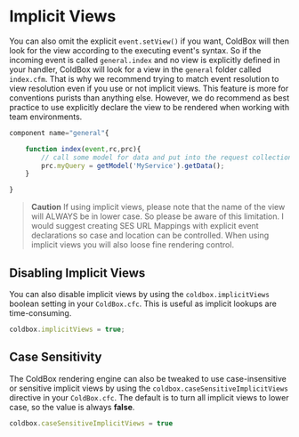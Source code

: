 # Implicit Views

You can also omit the explicit `event.setView()` if you want, ColdBox will then look for the view according to the executing event's syntax. So if the incoming event is called `general.index` and no view is explicitly defined in your handler, ColdBox will look for a view in the `general` folder called `index.cfm`. That is why we recommend trying to match event resolution to view resolution even if you use or not implicit views. This feature is more for conventions purists than anything else. However, we do recommend as best practice to use explicitly declare the view to be rendered when working with team environments.

```js
component name="general"{

	function index(event,rc,prc){
		// call some model for data and put into the request collection
		prc.myQuery = getModel('MyService').getData();	
	}

}
```

> **Caution** If using implicit views, please note that the name of the view will ALWAYS be in lower case. So please be aware of this limitation. I would suggest creating SES URL Mappings with explicit event declarations so case and location can be controlled. When using implicit views you will also loose fine rendering control. 
## Disabling Implicit Views
You can also disable implicit views by using the `coldbox.implicitViews` boolean setting in your `ColdBox.cfc`.  This is useful as implicit lookups are time-consuming. 

```js
coldbox.implicitViews = true;
```

## Case Sensitivity

The ColdBox rendering engine can also be tweaked to use case-insensitive or sensitive implicit views by using the `coldbox.caseSensitiveImplicitViews` directive in your `ColdBox.cfc`. The default is to turn all implicit views to lower case, so the value is always **false**.

```js
coldbox.caseSensitiveImplicitViews = true
```